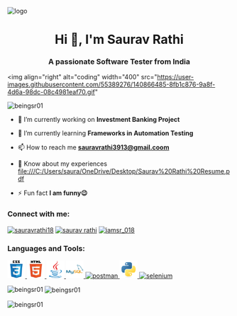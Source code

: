 ![logo](https://github.com/Beingsr01/Beingsr01/blob/main/Tech%20Rev%C4%B1ew%20(1).png)
<h1 align="center">Hi 👋, I'm Saurav Rathi</h1>
<h3 align="center">A passionate Software Tester from India</h3>

<img align="right" alt="coding" width="400" src="https://user-images.githubusercontent.com/55389276/140866485-8fb1c876-9a8f-4d6a-98dc-08c4981eaf70.gif"

<p align="left"> <img src="https://komarev.com/ghpvc/?username=beingsr01&label=Profile%20views&color=0e75b6&style=flat" alt="beingsr01" /> </p>

- 🔭 I’m currently working on **Investment Banking Project**

- 🌱 I’m currently learning **Frameworks in Automation Testing**

- 📫 How to reach me **sauravrathi3913@gmail.coom**

- 📄 Know about my experiences [file:///C:/Users/saura/OneDrive/Desktop/Saurav%20Rathi%20Resume.pdf](file:///C:/Users/saura/OneDrive/Desktop/Saurav%20Rathi%20Resume.pdf)

- ⚡ Fun fact **I am funny😉**

<h3 align="left">Connect with me:</h3>
<p align="left">
<a href="https://twitter.com/sauravrathi18" target="blank"><img align="center" src="https://raw.githubusercontent.com/rahuldkjain/github-profile-readme-generator/master/src/images/icons/Social/twitter.svg" alt="sauravrathi18" height="30" width="40" /></a>
<a href="https://linkedin.com/in/saurav rathi" target="blank"><img align="center" src="https://raw.githubusercontent.com/rahuldkjain/github-profile-readme-generator/master/src/images/icons/Social/linked-in-alt.svg" alt="saurav rathi" height="30" width="40" /></a>
<a href="https://instagram.com/iamsr_018" target="blank"><img align="center" src="https://raw.githubusercontent.com/rahuldkjain/github-profile-readme-generator/master/src/images/icons/Social/instagram.svg" alt="iamsr_018" height="30" width="40" /></a>
</p>

<h3 align="left">Languages and Tools:</h3>
<p align="left"> <a href="https://www.w3schools.com/css/" target="_blank" rel="noreferrer"> <img src="https://raw.githubusercontent.com/devicons/devicon/master/icons/css3/css3-original-wordmark.svg" alt="css3" width="40" height="40"/> </a> <a href="https://www.w3.org/html/" target="_blank" rel="noreferrer"> <img src="https://raw.githubusercontent.com/devicons/devicon/master/icons/html5/html5-original-wordmark.svg" alt="html5" width="40" height="40"/> </a> <a href="https://www.java.com" target="_blank" rel="noreferrer"> <img src="https://raw.githubusercontent.com/devicons/devicon/master/icons/java/java-original.svg" alt="java" width="40" height="40"/> </a> <a href="https://www.mysql.com/" target="_blank" rel="noreferrer"> <img src="https://raw.githubusercontent.com/devicons/devicon/master/icons/mysql/mysql-original-wordmark.svg" alt="mysql" width="40" height="40"/> </a> <a href="https://postman.com" target="_blank" rel="noreferrer"> <img src="https://www.vectorlogo.zone/logos/getpostman/getpostman-icon.svg" alt="postman" width="40" height="40"/> </a> <a href="https://www.python.org" target="_blank" rel="noreferrer"> <img src="https://raw.githubusercontent.com/devicons/devicon/master/icons/python/python-original.svg" alt="python" width="40" height="40"/> </a> <a href="https://www.selenium.dev" target="_blank" rel="noreferrer"> <img src="https://raw.githubusercontent.com/detain/svg-logos/780f25886640cef088af994181646db2f6b1a3f8/svg/selenium-logo.svg" alt="selenium" width="40" height="40"/> </a> </p>

<p><img align="left" src="https://github-readme-stats.vercel.app/api/top-langs?username=beingsr01&show_icons=true&locale=en&layout=compact" alt="beingsr01" /></p>

<p>&nbsp;<img align="center" src="https://github-readme-stats.vercel.app/api?username=beingsr01&show_icons=true&locale=en" alt="beingsr01" /></p>

<p><img align="center" src="https://github-readme-streak-stats.herokuapp.com/?user=beingsr01&" alt="beingsr01" /></p>
